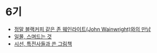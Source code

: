 # 6기
- [정말 블랙커피 같은 존 웨인라이트(John Wainwright)와의 만남](https://makerjun.com/people/john-wainwright)
- [일몰, 스며드는 것](https://makerjun.com/travel/tea-sunset/)
- [시선, 특전사들과 쓴 그림책](https://makerjun.com/travel/picture-book)